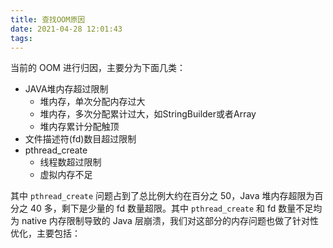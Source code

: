 ```yaml
---
title: 查找OOM原因
date: 2021-04-28 12:01:43
tags:
---
```


当前的 OOM 进行归因，主要分为下面几类：

- JAVA堆内存超过限制
  - 堆内存，单次分配内存过大
  - 堆内存，多次分配累计过大，如StringBuilder或者Array
  - 堆内存累计分配触顶
- 文件描述符(fd)数目超过限制
- pthread_create
  - 线程数超过限制
  - 虚拟内存不足

其中 `pthread_create` 问题占到了总比例大约在百分之 50，Java 堆内存超限为百分之 40 多，剩下是少量的 fd 数量超限。其中 `pthread_create` 和 fd 数量不足均为 native 内存限制导致的 Java 层崩溃，我们对这部分的内存问题也做了针对性优化，主要包括：





